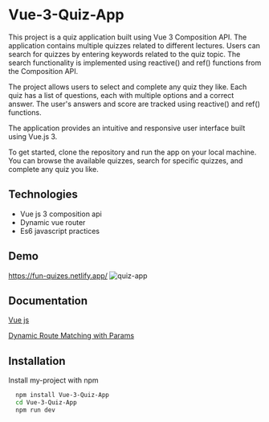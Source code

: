 
# Vue-3-Quiz-App

This project is a quiz application built using Vue 3 Composition API. The application contains multiple quizzes related to different lectures. Users can search for quizzes by entering keywords related to the quiz topic. The search functionality is implemented using reactive() and ref() functions from the Composition API.

The project allows users to select and complete any quiz they like. Each quiz has a list of questions, each with multiple options and a correct answer. The user's answers and score are tracked using reactive() and ref() functions.

The application provides an intuitive and responsive user interface built using Vue.js 3.

To get started, clone the repository and run the app on your local machine. You can browse the available quizzes, search for specific quizzes, and complete any quiz you like.


## Technologies
* Vue js 3 composition api
* Dynamic vue router
* Es6 javascript practices
## Demo

https://fun-quizes.netlify.app/
![quiz-app](https://user-images.githubusercontent.com/76471156/224491174-caca5297-ee0e-4cd9-b543-69b17d7b9bca.jpg)


## Documentation

[Vue js](https://vuejs.org/)

[Dynamic Route Matching with Params](https://router.vuejs.org/guide/essentials/dynamic-matching.html)


## Installation

Install my-project with npm 

```bash
  npm install Vue-3-Quiz-App
  cd Vue-3-Quiz-App
  npm run dev
```
    
